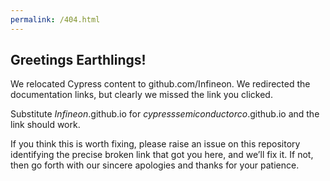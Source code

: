 ```yaml
---
permalink: /404.html
---
```


## Greetings Earthlings!  

We relocated Cypress content to github.com/Infineon. We redirected the documentation links, but clearly we missed the link you clicked.

Substitute *Infineon*.github.io for *cypresssemiconductorco*.github.io and the link should work.

If you think this is worth fixing, please raise an issue on this repository identifying the precise broken link that got you here, and we’ll fix it. If not, then go forth with our sincere apologies and thanks for your patience.



